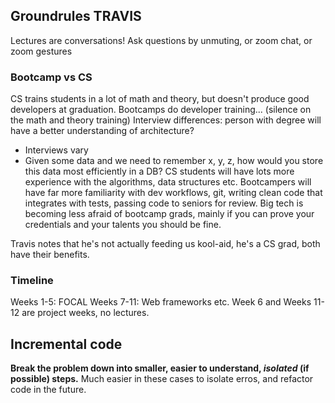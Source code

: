 
## Groundrules TRAVIS
Lectures are conversations!
Ask questions by unmuting, or zoom chat, or zoom gestures

### Bootcamp vs CS
CS trains students in a lot of math and theory, but doesn't produce good developers at graduation. Bootcamps do developer training... (silence on the math and theory training)
Interview differences: person with degree will have a better understanding of architecture?
* Interviews vary
* Given some data and we need to remember x, y, z, how would you store this data most efficiently in a DB?
CS students will have lots more experience with the algorithms, data structures etc. Bootcampers will have far more familiarity with dev workflows, git, writing clean code that integrates with tests, passing code to seniors for review. Big tech is becoming less afraid of bootcamp grads, mainly if you can prove your credentials and your talents you should be fine. 

Travis notes that he's not actually feeding us kool-aid, he's a CS grad, both have their benefits. 


### Timeline
Weeks 1-5: FOCAL
Weeks 7-11: Web frameworks etc.
Week 6 and Weeks 11-12 are project weeks, no lectures.


## Incremental code
**Break the problem down into smaller, easier to understand, _isolated_ (if possible) steps.** Much easier in these cases to isolate erros, and refactor code in the future. 


